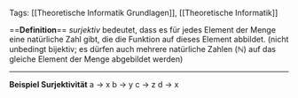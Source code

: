 Tags: [[Theoretische Informatik Grundlagen]], [[Theoretische Informatik]]

==**Definition**==
  *surjektiv* bedeutet, dass es für jedes Element der Menge eine natürliche Zahl gibt, die die Funktion auf dieses Element abbildet.
  (nicht unbedingt bijektiv; es dürfen auch mehrere natürliche Zahlen ($\mathbb{N}$) auf das gleiche Element der Menge abgebildet werden)

---

**Beispiel Surjektivität**
a -> x
b -> y
c -> z
d -> x